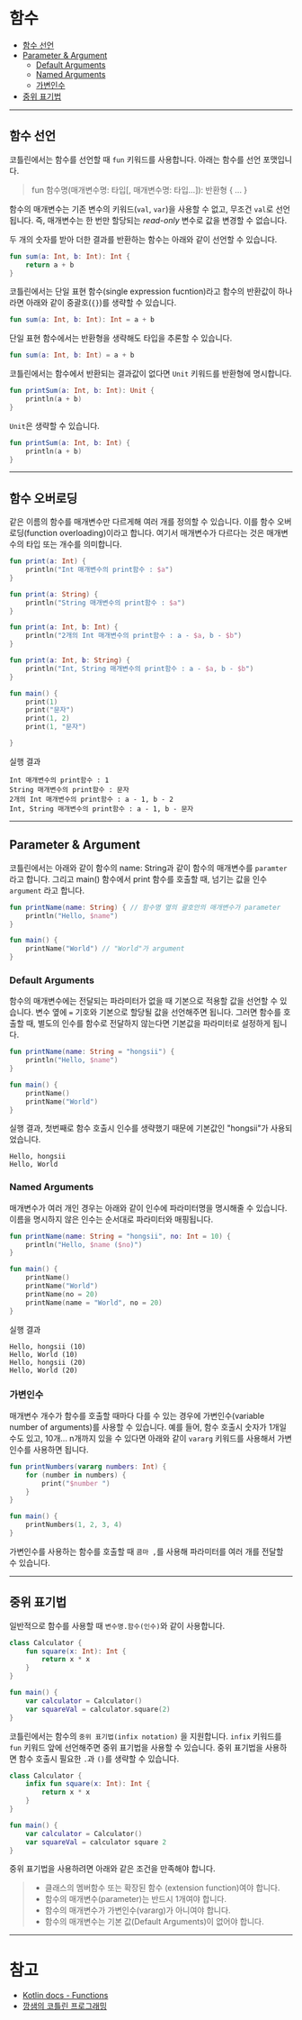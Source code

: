 # 함수

* [함수 선언](#함수-선언)
* [Parameter & Argument](#parameter-&-argument)
    * [Default Arguments](#default-arguments)
    * [Named Arguments](#named-arguments)
    * [가변인수](#가변인수)
* [중위 표기법](#중위-표기법)

----

## 함수 선언

코틀린에서는 함수를 선언할 때 `fun` 키워드를 사용합니다. 아래는 함수를 선언 포맷입니다.

> fun 함수명(매개변수명: 타입[, 매개변수명: 타입...]): 반환형 {
>   ...
> }

함수의 매개변수는 기존 변수의 키워드(`val`, `var`)을 사용할 수 없고,  무조건 `val`로 선언됩니다. 즉, 매개변수는 한 번만 할당되는 _read-only_ 변수로 값을 변경할 수 없습니다.  

두 개의 숫자를 받아 더한 결과를 반환하는 함수는 아래와 같이 선언할 수 있습니다.

``` kotlin
fun sum(a: Int, b: Int): Int {
    return a + b
}
```

코틀린에서는 단일 표현 함수(single expression fucntion)라고 함수의 반환값이 하나라면 아래와 같이 중괄호(`{}`)를 생략할 수 있습니다.

``` kotlin
fun sum(a: Int, b: Int): Int = a + b
```

단일 표현 함수에서는 반환형을 생략해도 타입을 추론할 수 있습니다.

``` kotlin
fun sum(a: Int, b: Int) = a + b
```

코틀린에서는 함수에서 반환되는 결과값이 없다면 `Unit` 키워드를 반환형에 명시합니다.

``` kotlin
fun printSum(a: Int, b: Int): Unit {
    println(a + b)
}
```

`Unit`은 생략할 수 있습니다.

``` kotlin
fun printSum(a: Int, b: Int) {
    println(a + b)
}
```

----

## 함수 오버로딩

같은 이름의 함수를 매개변수만 다르게해 여러 개를 정의할 수 있습니다. 이를 함수 오버로딩(function overloading)이라고 합니다. 여기서 매개변수가 다르다는 것은 매개변수의 타입 또는 개수를 의미합니다.

``` kotlin
fun print(a: Int) {
    println("Int 매개변수의 print함수 : $a")
}

fun print(a: String) {
    println("String 매개변수의 print함수 : $a")
}

fun print(a: Int, b: Int) {
    println("2개의 Int 매개변수의 print함수 : a - $a, b - $b")
}

fun print(a: Int, b: String) {
    println("Int, String 매개변수의 print함수 : a - $a, b - $b")
}

fun main() {
    print(1)
    print("문자")
    print(1, 2)
    print(1, "문자")

}
```

실행 결과

```
Int 매개변수의 print함수 : 1
String 매개변수의 print함수 : 문자
2개의 Int 매개변수의 print함수 : a - 1, b - 2
Int, String 매개변수의 print함수 : a - 1, b - 문자
```

----

## Parameter & Argument

코틀린에서는 아래와 같이 함수의 name: String과 같이 함수의 매개변수를 `paramter` 라고 합니다. 그리고 main() 함수에서 print 함수를 호출할 때, 넘기는 값을 인수 `argument` 라고 합니다.

``` kotlin
fun printName(name: String) { // 함수명 옆의 괄호안의 매개변수가 parameter
    println("Hello, $name")
}

fun main() {
    printName("World") // "World"가 argument
}
```

### Default Arguments

함수의 매개변수에는 전달되는 파라미터가 없을 때 기본으로 적용할 값을 선언할 수 있습니다. 변수 옆에 `=` 기호와 기본으로 할당될 값을 선언해주면 됩니다. 그러면 함수를 호출할 때, 별도의 인수를 함수로 전달하지 않는다면 기본값을 파라미터로 설정하게 됩니다.

``` kotlin
fun printName(name: String = "hongsii") {
    println("Hello, $name")
}

fun main() {
    printName()
    printName("World")
}
```

실행 결과, 첫번째로 함수 호출시 인수를 생략했기 때문에 기본값인 "hongsii"가 사용되었습니다.

```
Hello, hongsii
Hello, World
```

### Named Arguments

매개변수가 여러 개인 경우는 아래와 같이 인수에 파라미터명을 명시해줄 수 있습니다. 이름을 명시하지 않은 인수는 순서대로 파라미터와 매핑됩니다.

``` kotlin
fun printName(name: String = "hongsii", no: Int = 10) {
    println("Hello, $name ($no)")
}

fun main() {
    printName()
    printName("World")
    printName(no = 20)
    printName(name = "World", no = 20)
}
```

실행 결과

```
Hello, hongsii (10)
Hello, World (10)
Hello, hongsii (20)
Hello, World (20)
```

### 가변인수

매개변수 개수가 함수를 호출할 때마다 다를 수 있는 경우에 가변인수(variable number of arguments)를 사용할 수 있습니다.
예를 들어, 함수 호출시 숫자가 1개일 수도 있고, 10개... n개까지 있을 수 있다면 아래와 같이 `vararg` 키워드를 사용해서 가변인수를 사용하면 됩니다.

``` kotlin
fun printNumbers(vararg numbers: Int) {
    for (number in numbers) {
        print("$number ")
    }
}

fun main() {
    printNumbers(1, 2, 3, 4)
}
```

가변인수를 사용하는 함수를 호출할 때 `콤마 ,`를 사용해 파라미터를 여러 개를 전달할 수 있습니다.

----

## 중위 표기법

일반적으로 함수를 사용할 때 `변수명.함수(인수)`와 같이 사용합니다.

``` kotlin
class Calculator {
    fun square(x: Int): Int {
        return x * x
    }
}

fun main() {
    var calculator = Calculator()
    var squareVal = calculator.square(2)
}
```

코틀린에서는 함수의 `중위 표기법(infix notation)` 을 지원합니다. `infix` 키워드를 `fun` 키워드 앞에 선언해주면 중위 표기법을 사용할 수 있습니다. 중위 표기법을 사용하면 함수 호출시 필요한 `.`과 `()`를 생략할 수 있습니다.

``` kotlin
class Calculator {
    infix fun square(x: Int): Int {
        return x * x
    }
}

fun main() {
    var calculator = Calculator()
    var squareVal = calculator square 2
}
```

중위 표기법을 사용하려면 아래와 같은 조건을 만족해야 합니다.

> - 클래스의 멤버함수 또는 확장된 함수 (extension function)여야 합니다.
> - 함수의 매개변수(parameter)는 반드시 1개여야 합니다.
> - 함수의 매개변수가 가변인수(vararg)가 아니여야 합니다.
> - 함수의 매개변수는 기본 값(Default Arguments)이 없어야 합니다.


----

# 참고

* [Kotlin docs - Functions](https://kotlinlang.org/docs/reference/functions.html)
* [깡샘의 코틀린 프로그래밍](http://www.yes24.com/Product/goods/59017138)
